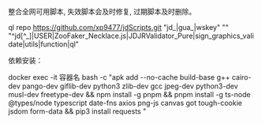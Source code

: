 整合全网可用脚本, 失效脚本会及时修复, 过期脚本及时删除。

ql repo https://github.com/xp9477/jdScripts.git "jd_|gua_|wskey" "" "^jd[^_]|USER|ZooFaker_Necklace.js|JDJRValidator_Pure|sign_graphics_validate|utils|function|ql"


依赖安装：

docker exec -it 容器名 bash -c "apk add --no-cache build-base g++ cairo-dev pango-dev giflib-dev python3 zlib-dev gcc jpeg-dev python3-dev musl-dev freetype-dev && npm install -g pnpm && pnpm install -g ts-node @types/node typescript date-fns axios png-js canvas got tough-cookie jsdom form-data && pip3 install requests "

